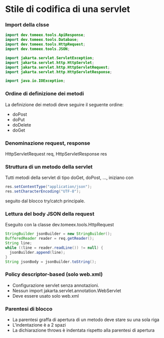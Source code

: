
# Stile di codifica di una servlet

### Import della clsse

```java
import dev.tomeex.tools.ApiResponse;
import dev.tomeex.tools.Database;
import dev.tomeex.tools.HttpRequest;
import dev.tomeex.tools.JSON;

import jakarta.servlet.ServletException;
import jakarta.servlet.http.HttpServlet;
import jakarta.servlet.http.HttpServletRequest;
import jakarta.servlet.http.HttpServletResponse;

import java.io.IOException;
```

### Ordine di definizione dei metodi

La definizione dei metodi deve seguire il seguente ordine:

- doPost
- doPut
- doDelete
- doGet

### Denominazione request, response

HttpServletRequest req, HttpServletResponse res

### Struttura di un metodo della servlet

Tutti metodi della servlet di tipo doGet, doPost, ..., iniziano con
  
```java
res.setContentType("application/json");
res.setCharacterEncoding("UTF-8");
```  

seguito dal blocco try/catch principale.

### Lettura del body JSON della request

Eseguito con la classe dev.tomeex.tools.HttpRequest

```java
StringBuilder jsonBuilder = new StringBuilder();
BufferedReader reader = req.getReader();
String line;
while ((line = reader.readLine()) != null) {
  jsonBuilder.append(line);
}
String jsonBody = jsonBuilder.toString();
```

### Policy descriptor-based (solo web.xml)

- Configurazione servlet senza annotazioni.
- Nessun import jakarta.servlet.annotation.WebServlet
- Deve essere usato solo web.xml

### Parentesi di blocco

- La parentesi graffa di apertura di un metodo deve stare su una sola riga
- L'indentazione è a 2 spazi
- La dichiarazione throws è indentata rispetto alla parentesi di apertura